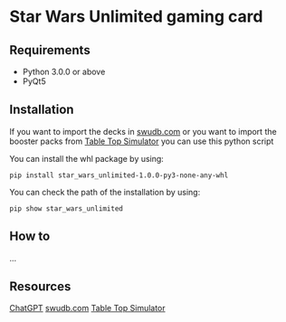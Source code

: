 # Star Wars Unlimited gaming card
## Requirements
- Python 3.0.0 or above
- PyQt5

## Installation
If you want to import the decks in [swudb.com](https://swudb.com/) or you want to import the booster packs from [Table Top Simulator](https://store.steampowered.com/app/286160/Tabletop_Simulator/) you can use this python script

You can install the whl package by using:
```
pip install star_wars_unlimited-1.0.0-py3-none-any-whl
```

You can check the path of the installation by using:
```
pip show star_wars_unlimited
```

## How to
...

## Resources
[ChatGPT](https://chatgpt.com/)
[swudb.com](https://swudb.com/)
[Table Top Simulator](https://store.steampowered.com/app/286160/Tabletop_Simulator/)

